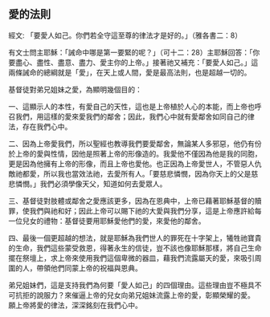 ## 愛的法則 ##

經文: 「要愛人如己。你們若全守這至尊的律法才是好的。」（雅各書二：8）



有文士問主耶穌：「誡命中哪是第一要緊的呢？」（可十二：28）主耶穌回答：「你要盡心、盡性、盡意、盡力、愛主你的上帝。」接著祂又補充：「要愛人如己。」這兩條誡命的總綱就是「愛」，在天上或人間，愛是最高法則，也是超越一切的。

基督徒對弟兄姐妹之愛，為顯明幾個目的：

一、這顯示人的本性，有愛自己的天性，這也是上帝植於人心的本能，而上帝也呼召我們，用這樣的愛來愛我們的鄰舍；因此，我們心中就有愛鄰舍如同自己的律法，存在我們心中。

二、因為上帝愛我們，所以聖經也教導我們要愛鄰舍，無論某人多邪惡，他仍有份於上帝的愛與性情，因他是照著上帝的形像造的。我愛他不僅因為他是我的同胞，更是因為他擁有上帝的形像，而且上帝也愛他。也正因為上帝愛世人，不管惡人仇敵祂都愛，所以我也當效法祂，去愛所有人。「要慈悲憐憫，因為你天上的父是慈悲憐憫。」我們必須學像天父，知道如何去愛眾人。

三、基督徒對肢體或鄰舍之愛應該更多，因為在恩典中，上帝已藉著耶穌基督的贖罪，使我們與祂和好；因此上帝可以賜下祂的大愛與我們分享，這是上帝應許給每一位兒女的禮物：基督徒要用耶穌愛他們的愛，來愛他的鄰舍。

四、最後一個更超越的想法，就是耶穌為我們世人的罪死在十字架上，犧牲祂寶貴的生命，我們這些蒙受救恩，得著永生的信徒，豈不該也像耶穌那樣，將自己生命擺在祭壇上，求上帝來使用我們這個卑微的器皿，藉我們流露屬天的愛，來吸引周圍的人，帶領他們同蒙上帝的祝福與恩典。

弟兄姐妹們，這是支持我們為何要「愛人如己」的四個理由。這些理由豈不極具不可抗拒的說服力？來催逼上帝的兒女向弟兄姐妹流露上帝的愛，彰顯榮耀的愛。 願上帝將愛的律法，深深銘刻在我們心中。
